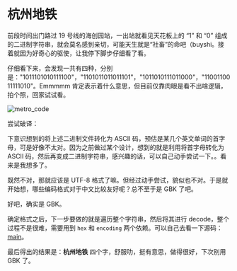 # 杭州地铁

前段时间出门路过 19 号线的海创园站，一出站就看见天花板上的 “1” 和 “0” 组成的二进制字符串，就会莫名感到亲切，可能天生就是“社畜”的命吧（buyshi。接着就因为好奇心的驱使，让我停下脚步仔细看了看。

仔细看下来，会发现一共有四种，分别是："1011101010111100"，"1101011011011101"，"1011010111011000"，"1100110011111010"。Emmmmm 肯定表示着什么意思，但目前仅靠肉眼是看不出啥逻辑，拍个照，回家试试看。

![metro_code](images/metro_code.png)

尝试破译：

下意识想到的将上述二进制文件转化为 ASCII 码，预估是某几个英文单词的首字母，可是好像不太对。因为之前做过某个设计，想到的就是利用将首字母转化为 ASCII 码，然后再变成二进制字符串，感兴趣的话，可以自己动手尝试一下。。看来是我想多了。

既然不对，那就应该是 UTF-8 格式了嘛。但经过动手尝试，貌似也不对。于是就开始想，哪些编码格式对于中文比较友好呢？总不至于是 GBK 了吧。

好吧，确实是 GBK。

确定格式之后，下一步要做的就是遍历整个字符串，然后将其进行 decode，整个过程不是很难，需要用到 `hex` 和 `encoding` 两个依赖。可以自己去看一下源码：[main](src/main.rs)。

最后得出的结果是：**杭州地铁** 四个字，舒服叻，挺有意思，做得很好，下次别用 GBK 了。

